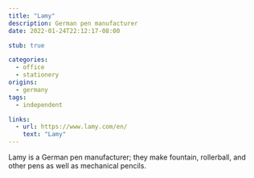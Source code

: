 ```yaml
---
title: "Lamy"
description: German pen manufacturer
date: 2022-01-24T22:12:17-08:00

stub: true

categories:
  - office
  - stationery
origins:
  - germany
tags:
  - independent

links:
  - url: https://www.lamy.com/en/
    text: "Lamy"
---
```


Lamy is a German pen manufacturer; they make fountain, rollerball, and other
pens as well as mechanical pencils.
